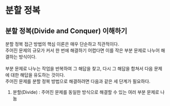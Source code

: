 # 분할 정복


## 분할 정복(Divide and Conquer) 이해하기
분할 정복 접근 방법의 핵심 이론은 매우 단순하고 직관적이다.
<br>
주어진 문제의 규모가 커서 한 번에 해결하기 어렵다면 이를 작은 부분 문제로 나누어 해결하는 방식이다.
<br>
<br>
부분 문제로 나누는 작업을 반복하여 그 해답을 찾고, 다시 그 해답을 합쳐서 다음 문제에 대한 해답을 유도하는 것이다.
<br>
주어진 문제를 분할 정복 방법으로 해결하려면 다음과 같은 세 단계가 필요하다.
1. 분할(Divide) : 주어진 문제를 동일한 방식으로 해결할 수 있는 여러 부분 문제로 나눔
